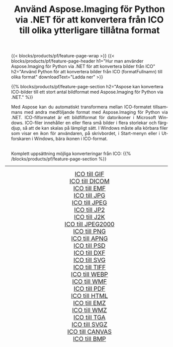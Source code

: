 ﻿---
title: Använd Aspose.Imaging för Python via .NET för att konvertera från ICO till olika ytterligare tillåtna format 
weight: 3920
url: /sv/python-net/conversion/from/ico/ 
lang: sv
langdirlevel: 2
locales: zh-hans,ja,it,ru,de,es,fr,nl,id,lt,pl,pt,vi,tr,ko,zh-hant,ar,hi,th,sv,cs,uk,he
description: Du kan snabbt omvandla från ICO(Windows-ikonen) till olika format med Aspose.Imaging för Python via .NET.
---

{{< blocks/products/pf/feature-page-wrap >}}
{{< blocks/products/pf/feature-page-header h1="Hur man använder Aspose.Imaging för Python via .NET för att konvertera bilder från ICO" h2="Använd Python för att konvertera bilder från ICO (formatFullnamn) till olika format" downloadText="Ladda ner" >}}


{{% blocks/products/pf/feature-page-section  h2="Aspose kan konvertera ICO-bilder till ett stort antal bildformat med Aspose.Imaging för Python via .NET." %}}
<p align=justify>Med Aspose kan du automatiskt transformera mellan ICO-formatet tillsammans med andra medföljande format med Aspose.Imaging för Python via .NET. ICO-filformatet är ett bildfilformat för datorikoner i Microsoft Windows. ICO-filer innehåller en eller flera små bilder i flera storlekar och färgdjup, så att de kan skalas på lämpligt sätt. I Windows måste alla körbara filer som visar en ikon för användaren, på skrivbordet, i Start-menyn eller i Utforskaren i Windows, bära ikonen i ICO-format.</p>
<br/>
Komplett uppsättning möjliga konverteringar från ICO:
{{% /blocks/products/pf/feature-page-section %}}
<div class="container-fluid productfamilypage bg-gray">
    <div class="convertypes bg-gray agp-content section">
        <div class="container">
		<hr style="margin-left:-20px;"/>
		<div class="row other-converters" style="gap: 10px;font-size: 19px;text-align:center;">
		    <div class='col-md-2 other-converter remove-lp remove-rp'><a href="/imaging/sv/python-net/conversion/ico-to-gif/" style="padding:15px;">ICO till GIF</a></div><div class='col-md-2 other-converter remove-lp remove-rp'><a href="/imaging/sv/python-net/conversion/ico-to-dicom/" style="padding:15px;">ICO till DICOM</a></div><div class='col-md-2 other-converter remove-lp remove-rp'><a href="/imaging/sv/python-net/conversion/ico-to-emf/" style="padding:15px;">ICO till EMF</a></div><div class='col-md-2 other-converter remove-lp remove-rp'><a href="/imaging/sv/python-net/conversion/ico-to-jpg/" style="padding:15px;">ICO till JPG</a></div><div class='col-md-2 other-converter remove-lp remove-rp'><a href="/imaging/sv/python-net/conversion/ico-to-jpeg/" style="padding:15px;">ICO till JPEG</a></div><div class='col-md-2 other-converter remove-lp remove-rp'><a href="/imaging/sv/python-net/conversion/ico-to-jp2/" style="padding:15px;">ICO till JP2</a></div><div class='col-md-2 other-converter remove-lp remove-rp'><a href="/imaging/sv/python-net/conversion/ico-to-j2k/" style="padding:15px;">ICO till J2K</a></div><div class='col-md-2 other-converter remove-lp remove-rp'><a href="/imaging/sv/python-net/conversion/ico-to-jpeg2000/" style="padding:15px;">ICO till JPEG2000</a></div><div class='col-md-2 other-converter remove-lp remove-rp'><a href="/imaging/sv/python-net/conversion/ico-to-png/" style="padding:15px;">ICO till PNG</a></div><div class='col-md-2 other-converter remove-lp remove-rp'><a href="/imaging/sv/python-net/conversion/ico-to-apng/" style="padding:15px;">ICO till APNG</a></div><div class='col-md-2 other-converter remove-lp remove-rp'><a href="/imaging/sv/python-net/conversion/ico-to-psd/" style="padding:15px;">ICO till PSD</a></div><div class='col-md-2 other-converter remove-lp remove-rp'><a href="/imaging/sv/python-net/conversion/ico-to-dxf/" style="padding:15px;">ICO till DXF</a></div><div class='col-md-2 other-converter remove-lp remove-rp'><a href="/imaging/sv/python-net/conversion/ico-to-svg/" style="padding:15px;">ICO till SVG</a></div><div class='col-md-2 other-converter remove-lp remove-rp'><a href="/imaging/sv/python-net/conversion/ico-to-tiff/" style="padding:15px;">ICO till TIFF</a></div><div class='col-md-2 other-converter remove-lp remove-rp'><a href="/imaging/sv/python-net/conversion/ico-to-webp/" style="padding:15px;">ICO till WEBP</a></div><div class='col-md-2 other-converter remove-lp remove-rp'><a href="/imaging/sv/python-net/conversion/ico-to-wmf/" style="padding:15px;">ICO till WMF</a></div><div class='col-md-2 other-converter remove-lp remove-rp'><a href="/imaging/sv/python-net/conversion/ico-to-pdf/" style="padding:15px;">ICO till PDF</a></div><div class='col-md-2 other-converter remove-lp remove-rp'><a href="/imaging/sv/python-net/conversion/ico-to-html/" style="padding:15px;">ICO till HTML</a></div><div class='col-md-2 other-converter remove-lp remove-rp'><a href="/imaging/sv/python-net/conversion/ico-to-emz/" style="padding:15px;">ICO till EMZ</a></div><div class='col-md-2 other-converter remove-lp remove-rp'><a href="/imaging/sv/python-net/conversion/ico-to-wmz/" style="padding:15px;">ICO till WMZ</a></div><div class='col-md-2 other-converter remove-lp remove-rp'><a href="/imaging/sv/python-net/conversion/ico-to-tga/" style="padding:15px;">ICO till TGA</a></div><div class='col-md-2 other-converter remove-lp remove-rp'><a href="/imaging/sv/python-net/conversion/ico-to-svgz/" style="padding:15px;">ICO till SVGZ</a></div><div class='col-md-2 other-converter remove-lp remove-rp'><a href="/imaging/sv/python-net/conversion/ico-to-canvas/" style="padding:15px;">ICO till CANVAS</a></div><div class='col-md-2 other-converter remove-lp remove-rp'><a href="/imaging/sv/python-net/conversion/ico-to-bmp/" style="padding:15px;">ICO till BMP</a></div>
                </div>
        </div>
    </div>
</div>
<br/>

